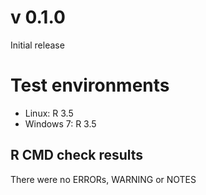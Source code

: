 # v 0.1.0
Initial release

# Test environments
* Linux: R 3.5
* Windows 7: R 3.5

## R CMD check results

There were no ERRORs, WARNING or NOTES

